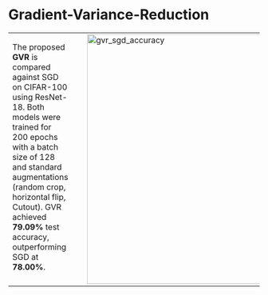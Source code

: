 # Gradient-Variance-Reduction

<table>
  <tr>
    <td style="vertical-align: top; padding-right: 30px;">
      <p>
        The proposed <strong>GVR</strong> is compared against SGD on CIFAR-100 using ResNet-18.
        Both models were trained for 200 epochs with a batch size of 128 and standard augmentations (random crop, horizontal flip, Cutout).
        GVR achieved <strong>79.09%</strong> test accuracy, outperforming SGD at <strong>78.00%</strong>.        
      </p>
    </td>
    <td>
      <img src="https://github.com/user-attachments/assets/519d8c56-54ca-408d-a8a9-91f20cb13bd1" width="500" alt="gvr_sgd_accuracy"/>
    </td>
  </tr>
</table>

